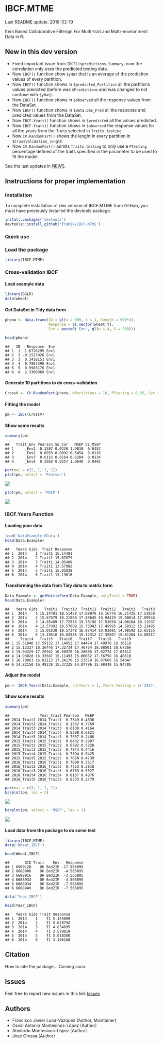 IBCF.MTME
================
Last README update: 2018-02-19

Item Based Collaborative Filterign For Multi-trait and Multi-environment Data in R.

New in this dev version
-----------------------

-   Fixed important issue from `IBCF()$predictions_Summary`, now the correlation only uses the predicted testing data.
-   Now `IBCF()` function show `$yHat` that is an average of the prediction values of every partition.
-   Now `IBCF()` function shows in `$predicted_Partition` all the partitions values predicted (before was `$Predictions` and was changed to not confuse with `$yHat`).
-   Now `IBCF()` function shows in `$observed` all the response values from the DataSet.
-   Now `IBCF()` function shows in `$Data.Obs_Pred` all the response and predicted values from the DataSet.
-   Now `IBCF.Years()` function shows in `$predicted` all the values predicted.
-   Now `IBCF.Years()` function shows in `$observed` the response values for all the years from the Traits selected in `Traits.testing`.
-   Now `CV.RandomPart()` shows the lenght in every partition in `$CrossValidation_length`.
-   Now `CV.RandomPart()` admits `Traits.testing` to only use a `PTesting` percentage defined of the traits specified in the parameter to be used to fit the model.

See the last updates in [NEWS](NEWS.md).

Instructions for proper implementation
--------------------------------------

### Installation

To complete installation of dev version of IBCF.MTME from GitHub, you must have previously installed the devtools package.

``` r
install.packages('devtools')
devtools::install_github('frahik/IBCF.MTME')
```

### Quick use

### Load the package

``` r
library(IBCF.MTME)
```

### Cross-validation IBCF

#### Load example data

``` r
library(BGLR)
data(wheat)
```

#### Get DataSet in Tidy data form

``` r
pheno <- data.frame(ID = gl(n = 599, k = 1, length = 599*4),
                    Response = as.vector(wheat.Y),
                    Env = paste0('Env', gl(n = 4, k = 599)))

head(pheno)
```

    ##   ID   Response  Env
    ## 1  1  1.6716295 Env1
    ## 2  2 -0.2527028 Env1
    ## 3  3  0.3418151 Env1
    ## 4  4  0.7854395 Env1
    ## 5  5  0.9983176 Env1
    ## 6  6  2.3360969 Env1

#### Generate 10 partitions to do cross-validation

``` r
CrossV <- CV.RandomPart(pheno, NPartitions = 10, PTesting = 0.25, Set_seed = 123)
```

#### Fitting the model

``` r
pm <- IBCF(CrossV)
```

#### Show some results

``` r
summary(pm)
```

    ##   Trait_Env Pearson SE_Cor   MSEP SE_MSEP
    ## 1     _Env1 -0.1307 0.0230 1.9010  0.0452
    ## 2     _Env2  0.6859 0.0092 0.5454  0.0118
    ## 3     _Env3  0.6116 0.0164 0.6284  0.0234
    ## 4     _Env4  0.3068 0.0257 1.0640  0.0495

``` r
par(mai = c(2, 1, 1, 1))
plot(pm, select = 'Pearson')
```

![](README_files/figure-markdown_github/unnamed-chunk-6-1.png)

``` r
plot(pm, select = 'MSEP')
```

![](README_files/figure-markdown_github/unnamed-chunk-6-2.png)

### IBCF.Years Function

#### Loading your data

``` r
load('DataExample.RData')
head(Data.Example)
```

    ##   Years Gids  Trait Response
    ## 1  2014    1 Trait1 15.14401
    ## 2  2014    2 Trait1 15.67879
    ## 3  2014    3 Trait1 14.85489
    ## 4  2014    4 Trait1 13.57002
    ## 5  2014    5 Trait1 15.01838
    ## 6  2014    6 Trait1 13.19616

#### Transforming the data from Tidy data to matrix form

``` r
Data.Example <- getMatrixForm(Data.Example, onlyTrait = TRUE)
head(Data.Example)
```

    ##   Years Gids   Trait1  Trait10  Trait11  Trait12   Trait2   Trait3
    ## 1  2014    1 15.14401 18.51428 17.08970 19.16776 16.21435 17.53858
    ## 2  2014    2 15.67879 18.21569 17.89645 19.94429 15.80614 17.89946
    ## 3  2014    3 14.85489 17.72576 15.78198 17.53058 14.06164 16.11997
    ## 4  2014    4 13.57002 18.57009 15.73343 17.49995 14.58312 15.22495
    ## 5  2014    5 15.01838 18.57348 16.97414 19.03081 14.98192 15.65125
    ## 6  2014    6 13.19616 16.83588 15.12312 17.39867 15.81264 14.80517
    ##     Trait4   Trait5   Trait6   Trait7   Trait8   Trait9
    ## 1 15.51840 17.59132 17.14852 17.04474 17.48970 18.36118
    ## 2 15.13337 18.36446 17.32734 17.46764 18.08501 18.67266
    ## 3 15.04329 17.28942 16.50978 16.26685 17.02774 17.05612
    ## 4 14.93028 16.33687 15.11493 15.06632 17.56798 16.48810
    ## 5 16.70963 16.81113 17.24170 15.53379 16.07600 16.54047
    ## 6 14.82150 16.49238 15.37325 14.07796 15.98419 15.84705

#### Adjust the model

``` r
pm <- IBCF.Years(Data.Example, colYears = 1, Years.testing = c('2014', '2015', '2016'), Traits.testing = c('Trait1', 'Trait2', 'Trait3', 'Trait4', "Trait5"))
```

#### Show some results

``` r
summary(pm)
```

    ##              Year_Trait Pearson   MSEP
    ## 2014_Trait1 2014_Trait1  0.7549 0.4836
    ## 2014_Trait2 2014_Trait2  0.1562 0.7769
    ## 2014_Trait3 2014_Trait3  0.6130 0.4164
    ## 2014_Trait4 2014_Trait4  0.5208 0.6821
    ## 2014_Trait5 2014_Trait5  0.7587 0.2408
    ## 2015_Trait1 2015_Trait1  0.8432 0.2987
    ## 2015_Trait2 2015_Trait2  0.6792 0.5828
    ## 2015_Trait3 2015_Trait3  0.7944 0.4416
    ## 2015_Trait4 2015_Trait4  0.7394 0.5425
    ## 2015_Trait5 2015_Trait5  0.7650 0.4739
    ## 2016_Trait1 2016_Trait1  0.7690 0.3517
    ## 2016_Trait2 2016_Trait2  0.7753 0.3818
    ## 2016_Trait3 2016_Trait3  0.6763 0.5527
    ## 2016_Trait4 2016_Trait4  0.8157 0.4076
    ## 2016_Trait5 2016_Trait5  0.8533 0.2779

``` r
par(mai = c(3, 1, 1, 1))
barplot(pm, las = 2)
```

![](README_files/figure-markdown_github/unnamed-chunk-9-1.png)

``` r
barplot(pm, select = 'MSEP', las = 2)
```

![](README_files/figure-markdown_github/unnamed-chunk-9-2.png)

#### Load data from the package to do some test

``` r
library(IBCF.MTME)
data('Wheat_IBCF')

head(Wheat_IBCF)
```

    ##       GID Trait    Env   Response
    ## 1 6569128    DH Bed2IR -17.565895
    ## 2 6688880    DH Bed2IR  -4.565895
    ## 3 6688916    DH Bed2IR  -3.565895
    ## 4 6688933    DH Bed2IR  -4.565895
    ## 5 6688934    DH Bed2IR  -7.565895
    ## 6 6688949    DH Bed2IR  -7.565895

``` r
data('Year_IBCF')

head(Year_IBCF)
```

    ##   Years Gids Trait Response
    ## 1  2014    1    T1 5.144009
    ## 2  2014    2    T1 5.678792
    ## 3  2014    3    T1 4.854895
    ## 4  2014    4    T1 3.570019
    ## 5  2014    5    T1 5.018380
    ## 6  2014    6    T1 3.196160

Citation
--------

How to cite the package... Coming soon.

Issues
------

Feel free to report new issues in this link [Issues](https://github.com/frahik/IBCF.MTME/issues/new)

Authors
-------

-   Francisco Javier Luna-Vázquez (Author, Maintainer)
-   Osval Antonio Montesinos-López (Author)
-   Abelardo Montesinos-López (Author)
-   José Crossa (Author)
